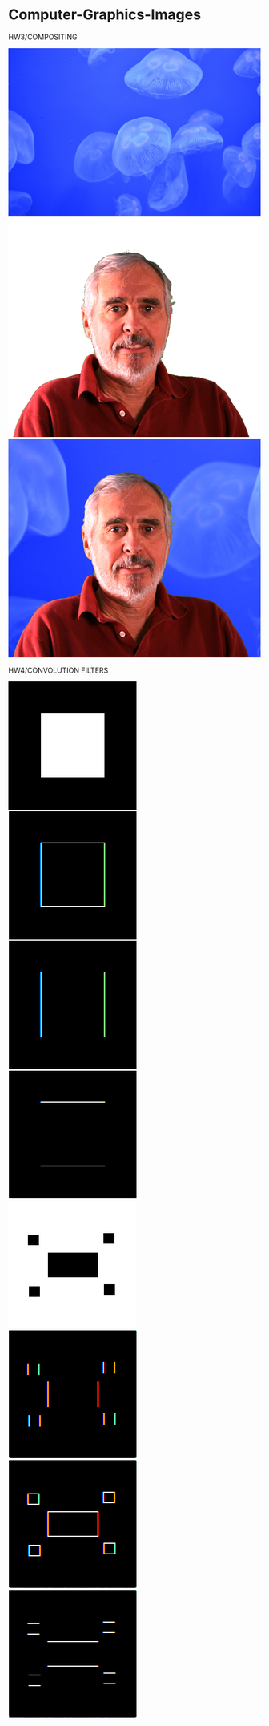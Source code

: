 ﻿# Computer-Graphics-Images

HW3/COMPOSITING

![Alt text](hw3/Compositing/HW3_files/back.jpg/?raw=true "back ground")![Alt text](hw3/Compositing/HW3_files/mask.png?raw=true "fore ground")
![Alt text](hw3/Compositing/HW3_files/out.png?raw=true "Optional Title")

HW4/CONVOLUTION FILTERS

![Alt text](images/square.png/?raw=true "original")![Alt text](images/square-hp.png/?raw=true "hp filter")![Alt text](images/square-horiz.png/?raw=true "hp filter")![Alt text](images/square-vert.png/?raw=true "hp filter")
![Alt text](images/squares.png/?raw=true "original")![Alt text](images/squares-horiz.png/?raw=true "hp filter")![Alt text](images/squares-hp.png/?raw=true "hp filter")![Alt text](images/squares-vert.png/?raw=true "hp filter")
